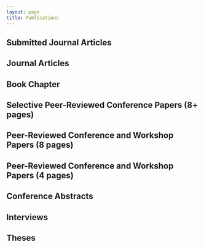 ```yaml
---
layout: page
title: Publications
---
```


## Submitted Journal Articles

## Journal Articles

## Book Chapter

## Selective Peer-Reviewed Conference Papers (8+ pages)

## Peer-Reviewed Conference and Workshop Papers (8 pages)

## Peer-Reviewed Conference and Workshop Papers (4 pages)

## Conference Abstracts

## Interviews

## Theses
